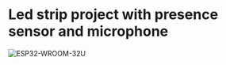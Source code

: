 # Led strip project with presence sensor and microphone
![ESP32-WROOM-32U](![image](https://github.com/FoliushDemian/Led-strip-project-Fast-Fouirer-Transform/assets/93151542/d49fb4f8-2e88-4976-929b-709e3ed57636)
)
